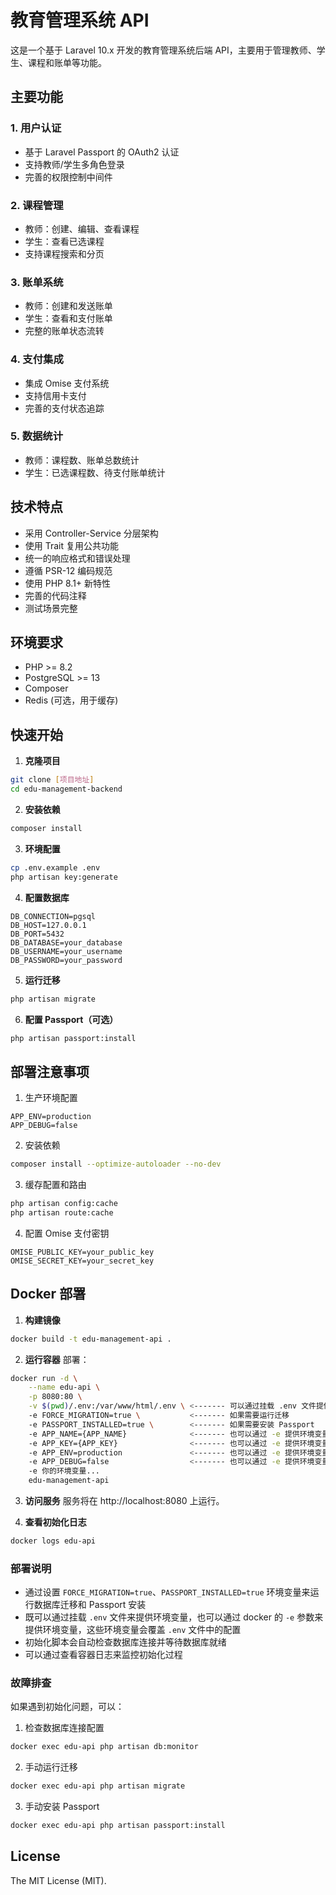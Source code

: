 # 教育管理系统 API

这是一个基于 Laravel 10.x 开发的教育管理系统后端 API，主要用于管理教师、学生、课程和账单等功能。

## 主要功能

### 1. 用户认证
- 基于 Laravel Passport 的 OAuth2 认证
- 支持教师/学生多角色登录
- 完善的权限控制中间件

### 2. 课程管理
- 教师：创建、编辑、查看课程
- 学生：查看已选课程
- 支持课程搜索和分页

### 3. 账单系统
- 教师：创建和发送账单
- 学生：查看和支付账单
- 完整的账单状态流转

### 4. 支付集成
- 集成 Omise 支付系统
- 支持信用卡支付
- 完善的支付状态追踪

### 5. 数据统计
- 教师：课程数、账单总数统计
- 学生：已选课程数、待支付账单统计

## 技术特点

- 采用 Controller-Service 分层架构
- 使用 Trait 复用公共功能
- 统一的响应格式和错误处理
- 遵循 PSR-12 编码规范
- 使用 PHP 8.1+ 新特性
- 完善的代码注释
- 测试场景完整

## 环境要求

- PHP >= 8.2
- PostgreSQL >= 13
- Composer
- Redis (可选，用于缓存)

## 快速开始

1. **克隆项目**
```bash
git clone [项目地址]
cd edu-management-backend
```

2. **安装依赖**
```bash
composer install
```

3. **环境配置**
```bash
cp .env.example .env
php artisan key:generate
```

4. **配置数据库**
```env
DB_CONNECTION=pgsql
DB_HOST=127.0.0.1
DB_PORT=5432
DB_DATABASE=your_database
DB_USERNAME=your_username
DB_PASSWORD=your_password
```

5. **运行迁移**
```bash
php artisan migrate
```

6. **配置 Passport（可选）**
```bash
php artisan passport:install
```

## 部署注意事项

1. 生产环境配置
```env
APP_ENV=production
APP_DEBUG=false
```

2. 安装依赖
```bash
composer install --optimize-autoloader --no-dev
```

3. 缓存配置和路由
```bash
php artisan config:cache
php artisan route:cache
```

4. 配置 Omise 支付密钥
```env
OMISE_PUBLIC_KEY=your_public_key
OMISE_SECRET_KEY=your_secret_key
```

## Docker 部署

1. **构建镜像**
```bash
docker build -t edu-management-api .
```

2. **运行容器**
部署：
```bash
docker run -d \
    --name edu-api \
    -p 8080:80 \
    -v $(pwd)/.env:/var/www/html/.env \ <------- 可以通过挂载 .env 文件提供 Laravel 所需的环境变量
    -e FORCE_MIGRATION=true \           <------- 如果需要运行迁移
    -e PASSPORT_INSTALLED=true \        <------- 如果需要安装 Passport
    -e APP_NAME={APP_NAME}              <------- 也可以通过 -e 提供环境变量
    -e APP_KEY={APP_KEY}                <------- 也可以通过 -e 提供环境变量
    -e APP_ENV=production               <------- 也可以通过 -e 提供环境变量
    -e APP_DEBUG=false                  <------- 也可以通过 -e 提供环境变量
    -e 你的环境变量...
    edu-management-api
```

3. **访问服务**
服务将在 http://localhost:8080 上运行。

4. **查看初始化日志**
```bash
docker logs edu-api
```

### 部署说明

- 通过设置 `FORCE_MIGRATION=true`、`PASSPORT_INSTALLED=true` 环境变量来运行数据库迁移和 Passport 安装
- 既可以通过挂载 `.env` 文件来提供环境变量，也可以通过 docker 的 `-e` 参数来提供环境变量，这些环境变量会覆盖 `.env` 文件中的配置
- 初始化脚本会自动检查数据库连接并等待数据库就绪
- 可以通过查看容器日志来监控初始化过程

### 故障排查

如果遇到初始化问题，可以：

1. 检查数据库连接配置
```bash
docker exec edu-api php artisan db:monitor
```

2. 手动运行迁移
```bash
docker exec edu-api php artisan migrate
```

3. 手动安装 Passport
```bash
docker exec edu-api php artisan passport:install
```

## License

The MIT License (MIT).
